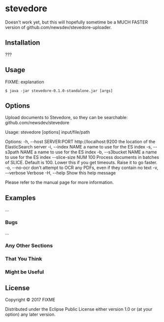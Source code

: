 # stevedore

Doesn't work yet, but this will hopefully sometime be a MUCH FASTER version of github.com/newsdev/stevedore-uploader.

## Installation

???

## Usage

FIXME: explanation

    $ java -jar stevedore-0.1.0-standalone.jar [args]

## Options

Upload documents to Stevedore, so they can be searchable: github.com/newsdev/stevedore

Usage: stevedore [options] input/file/path

Options:
  -h, --host SERVER:PORT  http://localhost:9200  the location of the ElasticSearch server
  -i, --index NAME                               a name to use for the ES index
  -s, --s3path NAME                              a name to use for the ES index
  -b, --s3bucket NAME                            a name to use for the ES index
      --slice-size NUM    100                    Process documents in batches of SLICE. Default is 100. Lower this if you get timeouts. Raise it to go faster.
  -o, --no-ocr                                   don't attempt to OCR any PDFs, even if they contain no text
  -v, --verbose                                  Verbose
  -H, --help                                     Show this help message

Please refer to the manual page for more information.

## Examples

...

### Bugs

...

### Any Other Sections
### That You Think
### Might be Useful

## License

Copyright © 2017 FIXME

Distributed under the Eclipse Public License either version 1.0 or (at
your option) any later version.
